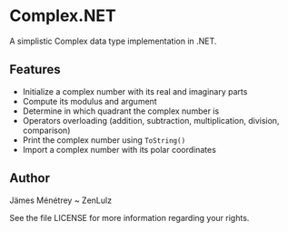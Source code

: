 Complex.NET
===========
A simplistic Complex data type implementation in .NET.

Features
--------
- Initialize a complex number with its real and imaginary parts
- Compute its modulus and argument
- Determine in which quadrant the complex number is
- Operators overloading (addition, subtraction, multiplication, division, comparison)
- Print the complex number using ``ToString()``
- Import a complex number with its polar coordinates

Author
------
Jämes Ménétrey ~ ZenLulz

See the file LICENSE for more information regarding your rights.